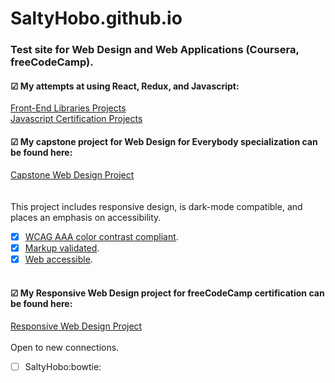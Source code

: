 # SaltyHobo.github.io
### Test site for Web Design and Web Applications (Coursera, freeCodeCamp).

#### &#9745; My attempts at using React, Redux, and Javascript:
<a href="https://saltyhobo.github.io/freecodecamp/front-end-lib/">Front-End Libraries Projects</a>
<br/>
<a href="SaltyHobo.github.io/freecodecamp/javascript-certification/">Javascript Certification Projects</a>
<br/>

#### &#9745; My capstone project for Web Design for Everybody specialization can be found here: <br>
<a href="https://saltyhobo.github.io/capstone/index.html">Capstone Web Design Project</a>
<br/>
<br/><br/>
This project includes responsive design, is dark-mode compatible, and places an emphasis on accessibility.
- [x] [WCAG AAA color contrast compliant](https://webaim.org/resources/contrastchecker/).
- [x] [Markup validated](https://validator.w3.org/).
- [x] [Web accessible](http://wave.webaim.org/).
<br/><br/>
#### &#9745; My Responsive Web Design project for freeCodeCamp certification can be found here: <br>
<a href="https://saltyhobo.github.io/freecodecamp/portfolio/index.html">Responsive Web Design Project</a>
<br/><br/>
Open to new connections.
- [ ] SaltyHobo:bowtie:
